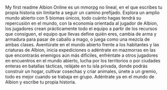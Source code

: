 My first readme
Albion Online es un mmorpg no lineal, en el que escribes tu propia historia sin limitarte a seguir un camino prefijado. Explora un amplio mundo abierto con 5 biomas únicos, todo cuánto hagas tendrá su repercusión en el mundo, con la economía orientada al jugador de Albion, los jugadores crean prácticamente todo el equipo a partir de los recursos que consiguen, el equipo que llevas define quién eres, cambia de arma y armadura para pasar de caballo a mago, o juega como una mezcla de ambas clases. Aventúrate en el mundo abierto frente a los habitantes y las criaturas de Albion, inicia expediciones o adéntrate en mazmorras en las que encontrarás enemigos aún más difíciles, enfréntate a otros jugadores en encuentros en el mundo abierto, lucha por los territorios o por ciudades enteras en batallas tácticas, relájate en tu isla privada, donde podrás construir un hogar, cultivar cosechas y criar animales, únete a un gremio, todo es mejor cuando se trabaja en grupo. Adéntrate ya en el mundo de Albion y escribe tu propia historia.

